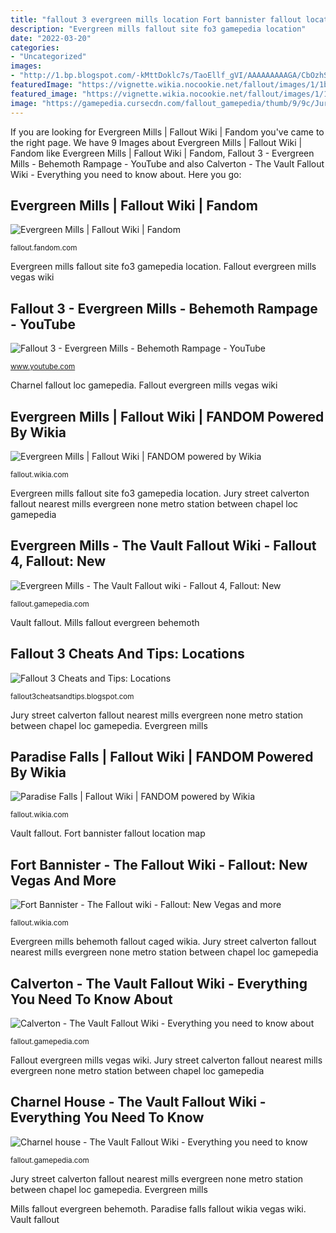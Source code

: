 ```yaml
---
title: "fallout 3 evergreen mills location Fort bannister fallout location map"
description: "Evergreen mills fallout site fo3 gamepedia location"
date: "2022-03-20"
categories:
- "Uncategorized"
images:
- "http://1.bp.blogspot.com/-kMttDoklc7s/TaoEllf_gVI/AAAAAAAAAGA/CbOzhSqRMbI/s1600/Vault87.png"
featuredImage: "https://vignette.wikia.nocookie.net/fallout/images/1/1b/Evergreen_Mills.jpg/revision/latest?cb=20150314001530"
featured_image: "https://vignette.wikia.nocookie.net/fallout/images/1/1b/Evergreen_Mills.jpg/revision/latest?cb=20150314001530"
image: "https://gamepedia.cursecdn.com/fallout_gamepedia/thumb/9/9c/Jury_Street_Chapel_loc.jpg/320px-Jury_Street_Chapel_loc.jpg?version=73f4bca5c8bdeec61b35d1524cf52a8c"
---
```


If you are looking for Evergreen Mills | Fallout Wiki | Fandom you've came to the right page. We have 9 Images about Evergreen Mills | Fallout Wiki | Fandom like Evergreen Mills | Fallout Wiki | Fandom, Fallout 3 - Evergreen Mills - Behemoth Rampage - YouTube and also Calverton - The Vault Fallout Wiki - Everything you need to know about. Here you go:

## Evergreen Mills | Fallout Wiki | Fandom

![Evergreen Mills | Fallout Wiki | Fandom](https://vignette.wikia.nocookie.net/fallout/images/1/1b/Evergreen_Mills.jpg/revision/latest?cb=20150314001530 "Evergreen mills")

<small>fallout.fandom.com</small>

Evergreen mills fallout site fo3 gamepedia location. Fallout evergreen mills vegas wiki

## Fallout 3 - Evergreen Mills - Behemoth Rampage - YouTube

![Fallout 3 - Evergreen Mills - Behemoth Rampage - YouTube](https://i.ytimg.com/vi/LTNyUuYMHKY/hqdefault.jpg "Fallout evergreen mills vegas wiki")

<small>www.youtube.com</small>

Charnel fallout loc gamepedia. Fallout evergreen mills vegas wiki

## Evergreen Mills | Fallout Wiki | FANDOM Powered By Wikia

![Evergreen Mills | Fallout Wiki | FANDOM powered by Wikia](https://vignette3.wikia.nocookie.net/fallout/images/a/ab/Evergreen_Mills_Caged_Behemoth.jpg/revision/latest/scale-to-width-down/200?cb=20150410215745 "Fallout 3 cheats and tips: locations")

<small>fallout.wikia.com</small>

Evergreen mills fallout site fo3 gamepedia location. Jury street calverton fallout nearest mills evergreen none metro station between chapel loc gamepedia

## Evergreen Mills - The Vault Fallout Wiki - Fallout 4, Fallout: New

![Evergreen Mills - The Vault Fallout wiki - Fallout 4, Fallout: New](https://fallout.gamepedia.com/media/fallout.gamepedia.com/thumb/1/1e/Fo3_Evergreen_Mills.png/320px-Fo3_Evergreen_Mills.png?version=fa8c6950e9fb73cfdc60f35dadbd1f2a "Jury street calverton fallout nearest mills evergreen none metro station between chapel loc gamepedia")

<small>fallout.gamepedia.com</small>

Vault fallout. Mills fallout evergreen behemoth

## Fallout 3 Cheats And Tips: Locations

![Fallout 3 Cheats and Tips: Locations](http://1.bp.blogspot.com/-kMttDoklc7s/TaoEllf_gVI/AAAAAAAAAGA/CbOzhSqRMbI/s1600/Vault87.png "Jury street calverton fallout nearest mills evergreen none metro station between chapel loc gamepedia")

<small>fallout3cheatsandtips.blogspot.com</small>

Jury street calverton fallout nearest mills evergreen none metro station between chapel loc gamepedia. Evergreen mills

## Paradise Falls | Fallout Wiki | FANDOM Powered By Wikia

![Paradise Falls | Fallout Wiki | FANDOM powered by Wikia](https://vignette3.wikia.nocookie.net/fallout/images/5/50/Paradise_Falls.jpg/revision/latest?cb=20150126190706 "Vault fallout")

<small>fallout.wikia.com</small>

Vault fallout. Fort bannister fallout location map

## Fort Bannister - The Fallout Wiki - Fallout: New Vegas And More

![Fort Bannister - The Fallout wiki - Fallout: New Vegas and more](http://img2.wikia.nocookie.net/__cb20111030222553/fallout/images/2/28/Fort_Bannister.jpg "Evergreen mills behemoth fallout caged wikia")

<small>fallout.wikia.com</small>

Evergreen mills behemoth fallout caged wikia. Jury street calverton fallout nearest mills evergreen none metro station between chapel loc gamepedia

## Calverton - The Vault Fallout Wiki - Everything You Need To Know About

![Calverton - The Vault Fallout Wiki - Everything you need to know about](https://gamepedia.cursecdn.com/fallout_gamepedia/thumb/9/9c/Jury_Street_Chapel_loc.jpg/320px-Jury_Street_Chapel_loc.jpg?version=73f4bca5c8bdeec61b35d1524cf52a8c "Jury street calverton fallout nearest mills evergreen none metro station between chapel loc gamepedia")

<small>fallout.gamepedia.com</small>

Fallout evergreen mills vegas wiki. Jury street calverton fallout nearest mills evergreen none metro station between chapel loc gamepedia

## Charnel House - The Vault Fallout Wiki - Everything You Need To Know

![Charnel house - The Vault Fallout Wiki - Everything you need to know](https://gamepedia.cursecdn.com/fallout_gamepedia/thumb/3/32/Charnel_House_loc.png/320px-Charnel_House_loc.png?version=7ee212d95b44541c0418d32f5e5f4c4d "Evergreen mills fallout site fo3 gamepedia location")

<small>fallout.gamepedia.com</small>

Jury street calverton fallout nearest mills evergreen none metro station between chapel loc gamepedia. Evergreen mills

Mills fallout evergreen behemoth. Paradise falls fallout wikia vegas wiki. Vault fallout
